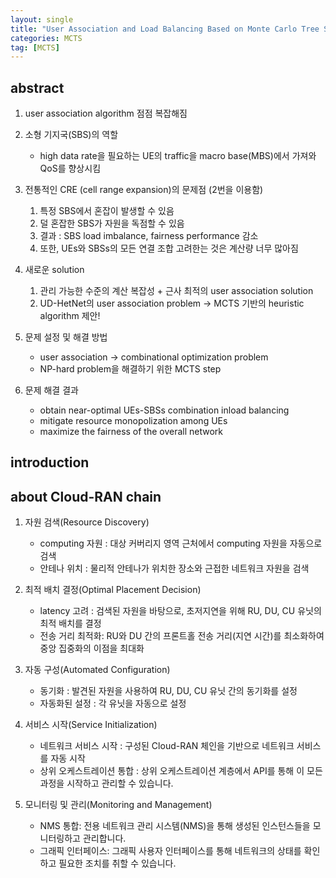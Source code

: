 ```yaml
---
layout: single
title: "User Association and Load Balancing Based on Monte Carlo Tree Search"
categories: MCTS
tag: [MCTS]
---
```


## abstract


1. user association algorithm 점점 복잡해짐

2. 소형 기지국(SBS)의 역할
    - high data rate을 필요하는 UE의 traffic을 macro base(MBS)에서 가져와 QoS를 향상시킴

3. 전통적인 CRE (cell range expansion)의 문제점 (2번을 이용함)
    1. 특정 SBS에서 혼잡이 발생할 수 있음
    2. 덜 혼잡한 SBS가 자원을 독점할 수 있음
    3. 결과 : SBS load imbalance, fairness performance 감소
    4. 또한, UEs와 SBSs의 모든 연결 조합 고려한는 것은 계산량 너무 많아짐

4. 새로운 solution
    1. 관리 가능한 수준의 계산 복잡성 + 근사 최적의 user association solution
    2. UD-HetNet의 user association problem -> MCTS 기반의 heuristic algorithm 제안!

5. 문제 설정 및 해결 방법
    - user association -> combinational optimization problem
    - NP-hard problem을 해결하기 위한 MCTS step

6. 문제 해결 결과
    - obtain near-optimal UEs-SBSs combination inload balancing
    - mitigate resource monopolization among UEs
    - maximize the fairness of the overall network





## introduction


























































































## about Cloud-RAN chain

1. 자원 검색(Resource Discovery)
    - computing 자원 : 대상 커버리지 영역 근처에서 computing 자원을 자동으로 검색
    - 안테나 위치 : 물리적 안테나가 위치한 장소와 근접한 네트워크 자원을 검색

2. 최적 배치 결정(Optimal Placement Decision)
    - latency 고려 : 검색된 자원을 바탕으로, 초저지연을 위해 RU, DU, CU 유닛의 최적 배치를 결정
    - 전송 거리 최적화: RU와 DU 간의 프론트홀 전송 거리(지연 시간)를 최소화하여 중앙 집중화의 이점을 최대화

3. 자동 구성(Automated Configuration)
    - 동기화 : 발견된 자원을 사용하여 RU, DU, CU 유닛 간의 동기화를 설정
    - 자동화된 설정 : 각 유닛을 자동으로 설정

4. 서비스 시작(Service Initialization)
    - 네트워크 서비스 시작 : 구성된 Cloud-RAN 체인을 기반으로 네트워크 서비스를 자동 시작
    - 상위 오케스트레이션 통합 : 상위 오케스트레이션 계층에서 API를 통해 이 모든 과정을 시작하고 관리할 수 있습니다.

5. 모니터링 및 관리(Monitoring and Management)
    - NMS 통합: 전용 네트워크 관리 시스템(NMS)을 통해 생성된 인스턴스들을 모니터링하고 관리합니다.
    - 그래픽 인터페이스: 그래픽 사용자 인터페이스를 통해 네트워크의 상태를 확인하고 필요한 조치를 취할 수 있습니다.
